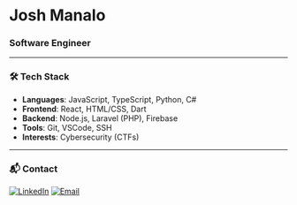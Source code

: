 # Josh Manalo

### Software Engineer

---

### 🛠️ Tech Stack

- **Languages**: JavaScript, TypeScript, Python, C#
- **Frontend**: React, HTML/CSS, Dart  
- **Backend**: Node.js, Laravel (PHP), Firebase
- **Tools**: Git, VSCode, SSH
- **Interests**: Cybersecurity (CTFs)

---

### 📬 Contact

[![LinkedIn](https://img.shields.io/badge/LinkedIn-0077B5?style=flat&logo=linkedin&logoColor=white)](https://www.linkedin.com/in/josh-manalo-5b8743327/)
[![Email](https://img.shields.io/badge/Email-D14836?style=flat&logo=gmail&logoColor=white)](mailto:lwhip91@gmail.com)
